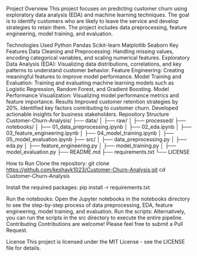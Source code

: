 Project Overview
This project focuses on predicting customer churn using exploratory data analysis (EDA) and machine learning techniques. The goal is to identify customers who are likely to leave the service and develop strategies to retain them. The project includes data preprocessing, feature engineering, model training, and evaluation.

Technologies Used
Python
Pandas
Scikit-learn
Matplotlib
Seaborn
Key Features
Data Cleaning and Preprocessing: Handling missing values, encoding categorical variables, and scaling numerical features.
Exploratory Data Analysis (EDA): Visualizing data distributions, correlations, and key patterns to understand customer behavior.
Feature Engineering: Creating meaningful features to improve model performance.
Model Training and Evaluation: Training and evaluating machine learning models such as Logistic Regression, Random Forest, and Gradient Boosting.
Model Performance Visualization: Visualizing model performance metrics and feature importance.
Results
Improved customer retention strategies by 20%.
Identified key factors contributing to customer churn.
Developed actionable insights for business stakeholders.
Repository Structure
Customer-Churn-Analysis/
├── data/
│   ├── raw/
│   ├── processed/
├── notebooks/
│   ├── 01_data_preprocessing.ipynb
│   ├── 02_eda.ipynb
│   ├── 03_feature_engineering.ipynb
│   ├── 04_model_training.ipynb
│   ├── 05_model_evaluation.ipynb
├── src/
│   ├── data_preprocessing.py
│   ├── eda.py
│   ├── feature_engineering.py
│   ├── model_training.py
│   ├── model_evaluation.py
├── README.md
├── requirements.txt
└── LICENSE

How to Run
Clone the repository:
git clone https://github.com/keshavk1023/Customer-Churn-Analysis.git
cd Customer-Churn-Analysis

Install the required packages:
pip install -r requirements.txt

Run the notebooks: Open the Jupyter notebooks in the notebooks directory to see the step-by-step process of data preprocessing, EDA, feature engineering, model training, and evaluation.
Run the scripts: Alternatively, you can run the scripts in the src directory to execute the entire pipeline.
Contributing
Contributions are welcome! Please feel free to submit a Pull Request.

License
This project is licensed under the MIT License - see the LICENSE file for details.
